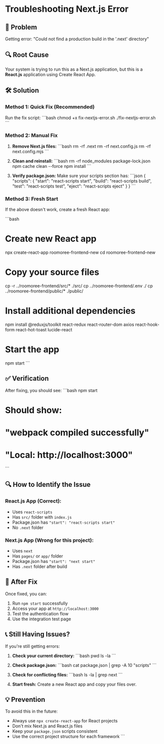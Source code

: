 # Troubleshooting Next.js Error

## 🚨 Problem
Getting error: "Could not find a production build in the '.next' directory"

## 🔍 Root Cause
Your system is trying to run this as a Next.js application, but this is a **React.js** application using Create React App.

## 🛠️ Solution

### **Method 1: Quick Fix (Recommended)**
Run the fix script:
\`\`\`bash
chmod +x fix-nextjs-error.sh
./fix-nextjs-error.sh
\`\`\`

### **Method 2: Manual Fix**

1. **Remove Next.js files:**
   \`\`\`bash
   rm -rf .next
   rm -rf next.config.js
   rm -rf next.config.mjs
   \`\`\`

2. **Clean and reinstall:**
   \`\`\`bash
   rm -rf node_modules package-lock.json
   npm cache clean --force
   npm install
   \`\`\`

3. **Verify package.json:**
   Make sure your scripts section has:
   \`\`\`json
   {
     "scripts": {
       "start": "react-scripts start",
       "build": "react-scripts build",
       "test": "react-scripts test",
       "eject": "react-scripts eject"
     }
   }
   \`\`\`

### **Method 3: Fresh Start**

If the above doesn't work, create a fresh React app:

\`\`\`bash
# Create new React app
npx create-react-app roomoree-frontend-new
cd roomoree-frontend-new

# Copy your source files
cp -r ../roomoree-frontend/src/* ./src/
cp ../roomoree-frontend/.env ./
cp ../roomoree-frontend/public/* ./public/

# Install additional dependencies
npm install @reduxjs/toolkit react-redux react-router-dom axios react-hook-form react-hot-toast lucide-react

# Start the app
npm start
\`\`\`

## ✅ Verification

After fixing, you should see:
\`\`\`bash
npm start
# Should show:
# "webpack compiled successfully"
# "Local: http://localhost:3000"
\`\`\`

## 🔍 How to Identify the Issue

### **React.js App (Correct):**
- Uses `react-scripts`
- Has `src/` folder with `index.js`
- Package.json has `"start": "react-scripts start"`
- No `.next` folder

### **Next.js App (Wrong for this project):**
- Uses `next`
- Has `pages/` or `app/` folder
- Package.json has `"start": "next start"`
- Has `.next` folder after build

## 🚀 After Fix

Once fixed, you can:
1. Run `npm start` successfully
2. Access your app at `http://localhost:3000`
3. Test the authentication flow
4. Use the integration test page

## 📞 Still Having Issues?

If you're still getting errors:

1. **Check your current directory:**
   \`\`\`bash
   pwd
   ls -la
   \`\`\`

2. **Check package.json:**
   \`\`\`bash
   cat package.json | grep -A 10 "scripts"
   \`\`\`

3. **Check for conflicting files:**
   \`\`\`bash
   ls -la | grep next
   \`\`\`

4. **Start fresh:**
   Create a new React app and copy your files over.

## 💡 Prevention

To avoid this in the future:
- Always use `npx create-react-app` for React projects
- Don't mix Next.js and React.js files
- Keep your `package.json` scripts consistent
- Use the correct project structure for each framework
\`\`\`
